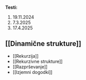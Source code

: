 **Testi:**
1. 19.11.2024
2. 7.3.2025
3. 17.4.2025

## [[Dinamične strukture]]
- [[Rekurzija]]
- [[Rekurzivne strukture]]
- [[Razprševanje]]
- [[Izjemni dogodki]]